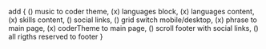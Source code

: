 add {
  ()  music to coder theme,
  (x)  languages block,
  (x)  languages content,
  (x)  skills content,
  ()  social links,
  ()  grid switch mobile/desktop,
  (x)  phrase to main page,
  (x)  coderTheme to main page,
  ()  scroll footer with social links,
  ()  all rigths reserved to footer
}